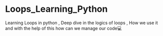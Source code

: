 # Loops_Learning_Python
Learning Loops in python , Deep dive in the logics of loops , How we use it and with the help of this how can we manage our code💻
